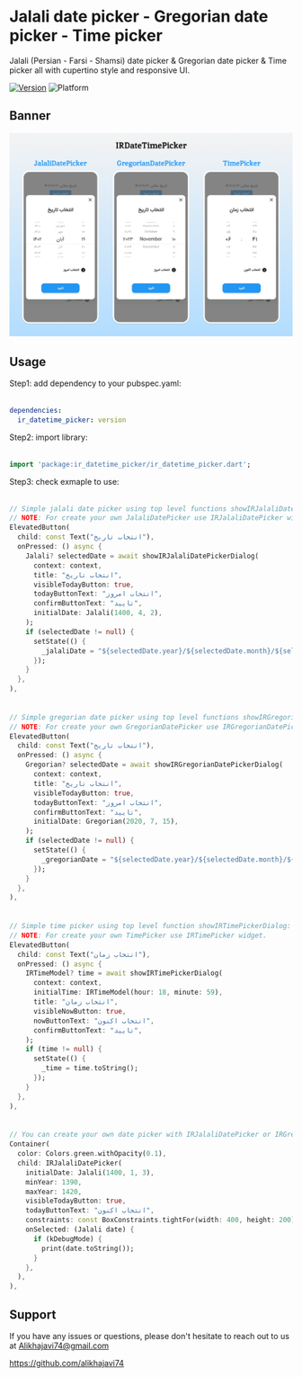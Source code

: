 # Jalali date picker - Gregorian date picker - Time picker

Jalali (Persian - Farsi - Shamsi) date picker & Gregorian date picker & Time picker all with cupertino style and responsive UI.

[![Version](https://img.shields.io/pub/v/ir_datetime_picker?color=007AFF)](https://pub.dev/packages/ir_datetime_picker)
![Platform](https://img.shields.io/badge/platform-android%20%7C%20ios%20%7C%20web-brightgreen)

## Banner

![IRDateTimePicker Banner](https://github.com/alikhajavi74/ir_datetime_picker/raw/master/banner.png)


## Usage

Step1: add dependency to your pubspec.yaml:

```yaml

dependencies:
  ir_datetime_picker: version

```

Step2: import library:

```dart

import 'package:ir_datetime_picker/ir_datetime_picker.dart';

```

Step3: check exmaple to use:

```dart

// Simple jalali date picker using top level functions showIRJalaliDatePickerDialog or showIRJalaliDatePickerRoute:
// NOTE: For create your own JalaliDatePicker use IRJalaliDatePicker widget.
ElevatedButton(
  child: const Text("انتخاب تاریخ"),
  onPressed: () async {
    Jalali? selectedDate = await showIRJalaliDatePickerDialog(
      context: context,
      title: "انتخاب تاریخ",
      visibleTodayButton: true,
      todayButtonText: "انتخاب امروز",
      confirmButtonText: "تایید",
      initialDate: Jalali(1400, 4, 2),
    );
    if (selectedDate != null) {
      setState(() {
        _jalaliDate = "${selectedDate.year}/${selectedDate.month}/${selectedDate.day}";
      });
    }
  },
),


// Simple gregorian date picker using top level functions showIRGregorianDatePickerDialog or showIRGregorianDatePickerRoute:
// NOTE: For create your own GregorianDatePicker use IRGregorianDatePicker widget.
ElevatedButton(
  child: const Text("انتخاب تاریخ"),
  onPressed: () async {
    Gregorian? selectedDate = await showIRGregorianDatePickerDialog(
      context: context,
      title: "انتخاب تاریخ",
      visibleTodayButton: true,
      todayButtonText: "انتخاب امروز",
      confirmButtonText: "تایید",
      initialDate: Gregorian(2020, 7, 15),
    );
    if (selectedDate != null) {
      setState(() {
        _gregorianDate = "${selectedDate.year}/${selectedDate.month}/${selectedDate.day}";
      });
    }
  },
),


// Simple time picker using top level function showIRTimePickerDialog:
// NOTE: For create your own TimePicker use IRTimePicker widget.
ElevatedButton(
  child: const Text("انتخاب زمان"),
  onPressed: () async {
    IRTimeModel? time = await showIRTimePickerDialog(
      context: context,
      initialTime: IRTimeModel(hour: 18, minute: 59),
      title: "انتخاب زمان",
      visibleNowButton: true,
      nowButtonText: "انتخاب اکنون",
      confirmButtonText: "تایید",
    );
    if (time != null) {
      setState(() {
        _time = time.toString();
      });
    }
  },
),


// You can create your own date picker with IRJalaliDatePicker or IRGregorianDatePicker widgets:
Container(
  color: Colors.green.withOpacity(0.1),
  child: IRJalaliDatePicker(
    initialDate: Jalali(1400, 1, 3),
    minYear: 1390,
    maxYear: 1420,
    visibleTodayButton: true,
    todayButtonText: "انتخاب اکنون",
    constraints: const BoxConstraints.tightFor(width: 400, height: 200),
    onSelected: (Jalali date) {
      if (kDebugMode) {
        print(date.toString());
      }
    },
  ),
),

```

## Support

If you have any issues or questions, please don't hesitate to reach out to us at Alikhajavi74@gmail.com

https://github.com/alikhajavi74